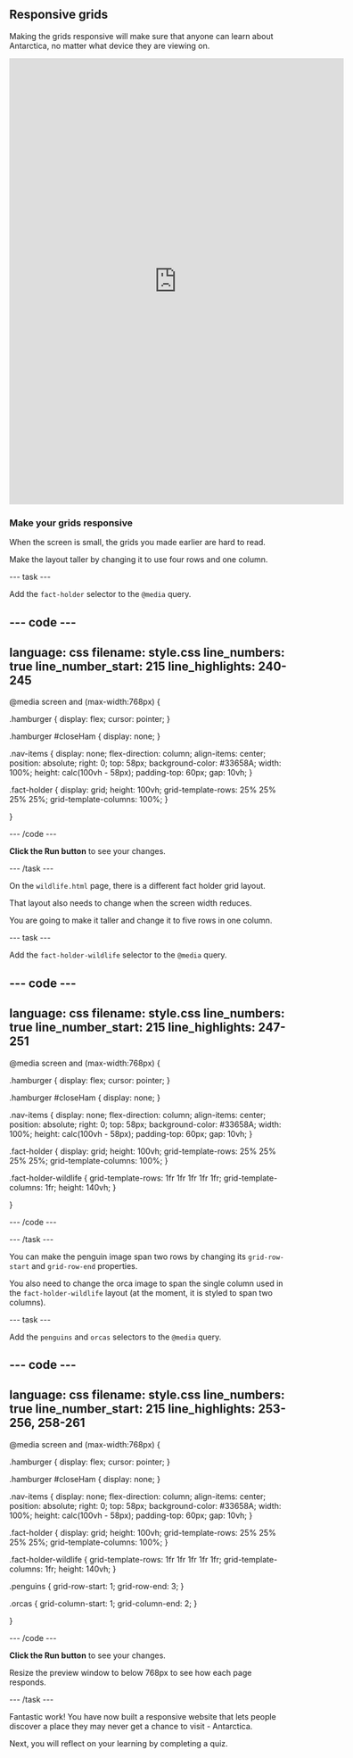 ## Responsive grids

Making the grids responsive will make sure that anyone can learn about Antarctica, no matter what device they are viewing on.

<iframe src="https://staging-editor.raspberrypi.org/en/embed/viewer/welcome-to-antarctica-complete" width="600" height="800" frameborder="0" marginwidth="0" marginheight="0" allowfullscreen> </iframe>

### Make your grids responsive

When the screen is small, the grids you made earlier are hard to read. 

Make the layout taller by changing it to use four rows and one column.

--- task ---

Add the `fact-holder` selector to the `@media` query.

--- code ---
---
language: css
filename: style.css
line_numbers: true
line_number_start: 215
line_highlights: 240-245
---
@media screen and (max-width:768px) {
    
  .hamburger {
    display: flex;
    cursor: pointer;
  }
  
  .hamburger #closeHam {
    display: none;
  }   
  
  .nav-items {
    display: none;
    flex-direction: column;
    align-items: center;
    position: absolute;
    right: 0;
    top: 58px;
    background-color: #33658A;
    width: 100%;
    height: calc(100vh - 58px);
    padding-top: 60px;
    gap: 10vh;
  }  

  .fact-holder {
    display: grid;
    height: 100vh;
    grid-template-rows: 25% 25% 25% 25%;
    grid-template-columns: 100%;
  }
  
}

--- /code ---

**Click the Run button** to see your changes.

--- /task ---

On the `wildlife.html` page, there is a different fact holder grid layout. 

That layout also needs to change when the screen width reduces. 

You are going to make it taller and change it to five rows in one column.

--- task ---

Add the `fact-holder-wildlife` selector to the `@media` query.

--- code ---
---
language: css
filename: style.css
line_numbers: true
line_number_start: 215
line_highlights: 247-251
---
@media screen and (max-width:768px) {
    
  .hamburger {
    display: flex;
    cursor: pointer;
  }
  
  .hamburger #closeHam {
    display: none;
  }   
  
  .nav-items {
    display: none;
    flex-direction: column;
    align-items: center;
    position: absolute;
    right: 0;
    top: 58px;
    background-color: #33658A;
    width: 100%;
    height: calc(100vh - 58px);
    padding-top: 60px;
    gap: 10vh;
  }  

  .fact-holder {
    display: grid;
    height: 100vh;
    grid-template-rows: 25% 25% 25% 25%;
    grid-template-columns: 100%;
  }

  .fact-holder-wildlife {
    grid-template-rows: 1fr 1fr 1fr 1fr 1fr;
    grid-template-columns: 1fr;
    height: 140vh;
  }
  
}

--- /code ---

--- /task ---

You can make the penguin image span two rows by changing its `grid-row-start` and `grid-row-end` properties.

You also need to change the orca image to span the single column used in the `fact-holder-wildlife` layout (at the moment, it is styled to span two columns).

--- task ---

Add the `penguins` and `orcas` selectors to the `@media` query.

--- code ---
---
language: css
filename: style.css
line_numbers: true
line_number_start: 215
line_highlights: 253-256, 258-261
---
@media screen and (max-width:768px) {
    
  .hamburger {
    display: flex;
    cursor: pointer;
  }
  
  .hamburger #closeHam {
    display: none;
  }   
  
  .nav-items {
    display: none;
    flex-direction: column;
    align-items: center;
    position: absolute;
    right: 0;
    top: 58px;
    background-color: #33658A;
    width: 100%;
    height: calc(100vh - 58px);
    padding-top: 60px;
    gap: 10vh;
  }  

  .fact-holder {
    display: grid;
    height: 100vh;
    grid-template-rows: 25% 25% 25% 25%;
    grid-template-columns: 100%;
  }

  .fact-holder-wildlife {
    grid-template-rows: 1fr 1fr 1fr 1fr 1fr;
    grid-template-columns: 1fr;
    height: 140vh;
  }

  .penguins {
    grid-row-start: 1;
    grid-row-end: 3;
  }

  .orcas {
    grid-column-start: 1;
    grid-column-end: 2;
  }
  
}

--- /code ---

**Click the Run button** to see your changes.

Resize the preview window to below 768px to see how each page responds.

--- /task ---

Fantastic work! You have now built a responsive website that lets people discover a place they may never get a chance to visit - Antarctica. 

Next, you will reflect on your learning by completing a quiz.